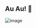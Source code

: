 ## Au Au! 👋

![image](https://github.com/pandalabs-com-br/.github/assets/488420/35b72f06-22a4-4eb0-a412-6045262965e9)

